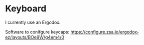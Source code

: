 # Keyboard

I currently use an Ergodox.

Software to conifgure keycaps: https://configure.zsa.io/ergodox-ez/layouts/BOe9W/g4em4/0